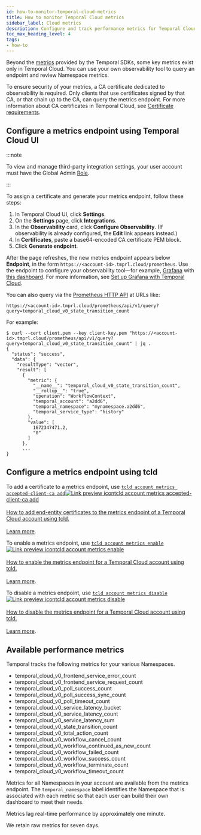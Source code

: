 ```yaml
---
id: how-to-monitor-temporal-cloud-metrics
title: How to monitor Temporal Cloud metrics
sidebar_label: Cloud metrics
description: Configure and track performance metrics for Temporal Cloud.
toc_max_heading_level: 4
tags:
- how-to
---
```


<!-- THIS FILE IS GENERATED. DO NOT EDIT THIS FILE DIRECTLY -->

Beyond the [metrics](/references/sdk-metrics) provided by the Temporal SDKs, some key metrics exist only in Temporal Cloud.
You can use your own observability tool to query an endpoint and review Namespace metrics.

To ensure security of your metrics, a CA certificate dedicated to observability is required.
Only clients that use certificates signed by that CA, or that chain up to the CA, can query the metrics endpoint.
For more information about CA certificates in Temporal Cloud, see [Certificate requirements](https://docs.temporal.io/cloud/how-to-manage-certificates-in-temporal-cloud#certificate-requirements).

<!--- How to configure a metrics endpoint in Temporal Cloud using Temporal Cloud UI --->

## Configure a metrics endpoint using Temporal Cloud UI

:::note

To view and manage third-party integration settings, your user account must have the Global Admin [Role](https://docs.temporal.io/cloud/#account-level-roles).

:::

To assign a certificate and generate your metrics endpoint, follow these steps:

1. In Temporal Cloud UI, click **Settings**.
1. On the **Settings** page, click **Integrations**.
1. In the **Observability** card, click **Configure Observability**.
   (If observability is already configured, the **Edit** link appears instead.)
1. In **Certificates**, paste a base64-encoded CA certificate PEM block.
1. Click **Generate endpoint**.

After the page refreshes, the new metrics endpoint appears below **Endpoint**, in the form `https://<account-id>.tmprl.cloud/prometheus`.
Use the endpoint to configure your observability tool—for example, [Grafana](https://grafana.com/) with [this dashboard](https://github.com/temporalio/dashboards/blob/master/cloud/temporal_cloud.json).
For more information, see [Set up Grafana with Temporal Cloud](/kb/prometheus-grafana-setup-cloud).

You can also query via the [Prometheus HTTP API](https://prometheus.io/docs/prometheus/latest/querying/api/) at URLs like:

```
https://<account-id>.tmprl.cloud/prometheus/api/v1/query?query=temporal_cloud_v0_state_transition_count
```

For example:

```
$ curl --cert client.pem --key client-key.pem "https://<account-id>.tmprl.cloud/prometheus/api/v1/query?query=temporal_cloud_v0_state_transition_count" | jq .
{
  "status": "success",
  "data": {
    "resultType": "vector",
    "result": [
      {
        "metric": {
          "__name__": "temporal_cloud_v0_state_transition_count",
          "__rollup__": "true",
          "operation": "WorkflowContext",
          "temporal_account": "a2dd6",
          "temporal_namespace": "mynamespace.a2dd6",
          "temporal_service_type": "history"
        },
        "value": [
          1672347471.2,
          "0"
        ]
      },
      ...
}
```

<!--- How to configure a metrics endpoint in Temporal Cloud using tcld --->

## Configure a metrics endpoint using tcld

To add a certificate to a metrics endpoint, use <a class="tdlp" href="/cloud/tcld/account#add">`tcld account metrics accepted-client-ca add`<span class="tdlpiw"><img src="/img/link-preview-icon.svg" alt="Link preview icon" /></span><span class="tdlpc"><span class="tdlppt">tcld account metrics accepted-client-ca add</span><br /><br /><span class="tdlppd">How to add end-entity certificates to the metrics endpoint of a Temporal Cloud account using tcld.</span><span class="tdlplm"><br /><br /><a class="tdlplma" href="/cloud/tcld/account#add">Learn more</a></span></span></a>.

To enable a metrics endpoint, use <a class="tdlp" href="/cloud/tcld/account#enable">`tcld account metrics enable`<span class="tdlpiw"><img src="/img/link-preview-icon.svg" alt="Link preview icon" /></span><span class="tdlpc"><span class="tdlppt">tcld account metrics enable</span><br /><br /><span class="tdlppd">How to enable the metrics endpoint for a Temporal Cloud account using tcld.</span><span class="tdlplm"><br /><br /><a class="tdlplma" href="/cloud/tcld/account#enable">Learn more</a></span></span></a>.

To disable a metrics endpoint, use <a class="tdlp" href="/cloud/tcld/account#disable">`tcld account metrics disable`<span class="tdlpiw"><img src="/img/link-preview-icon.svg" alt="Link preview icon" /></span><span class="tdlpc"><span class="tdlppt">tcld account metrics disable</span><br /><br /><span class="tdlppd">How to disable the metrics endpoint for a Temporal Cloud account using tcld.</span><span class="tdlplm"><br /><br /><a class="tdlplma" href="/cloud/tcld/account#disable">Learn more</a></span></span></a>.

## Available performance metrics

Temporal tracks the following metrics for your various Namespaces.

- temporal_cloud_v0_frontend_service_error_count
- temporal_cloud_v0_frontend_service_request_count
- temporal_cloud_v0_poll_success_count
- temporal_cloud_v0_poll_success_sync_count
- temporal_cloud_v0_poll_timeout_count
- temporal_cloud_v0_service_latency_bucket
- temporal_cloud_v0_service_latency_count
- temporal_cloud_v0_service_latency_sum
- temporal_cloud_v0_state_transition_count
- temporal_cloud_v0_total_action_count
- temporal_cloud_v0_workflow_cancel_count
- temporal_cloud_v0_workflow_continued_as_new_count
- temporal_cloud_v0_workflow_failed_count
- temporal_cloud_v0_workflow_success_count
- temporal_cloud_v0_workflow_terminate_count
- temporal_cloud_v0_workflow_timeout_count

Metrics for all Namespaces in your account are available from the metrics endpoint.
The `temporal_namespace` label identifies the Namespace that is associated with each metric so that each user can build their own dashboard to meet their needs.

Metrics lag real-time performance by approximately one minute.

We retain raw metrics for seven days.

